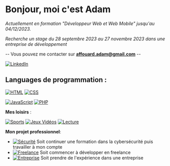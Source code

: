 # Bonjour, moi c'est Adam

*Actuellement en formation "Développeur Web et Web Mobile" jusqu'au 04/12/2023.* 

*Recherche un stage du 28 septembre 2023 au 27 novembre 2023 dans une entreprise de développement*
 
 -- Vous pouvez me contacter sur **affouard.adam@gmail.com** -- 

 [![LinkedIn](https://img.shields.io/badge/-LinkedIn-000?&logo=LinkedIn&logoColor=0A66C2)](https://www.linkedin.com/in/affouard-adam-d%C3%A9v-web/)

## Languages de programmation : 
[![HTML](https://img.shields.io/badge/-HTML5-000?&logo=HTML5&logoColor=E34F26)](https://www.w3schools.com/html) [![CSS](https://img.shields.io/badge/-CSS3-000?&logo=CSS3&logoColor=1572B6)](https://www.w3schools.com/Css)

[![JavaScript](https://img.shields.io/badge/-JavaScript-000?&logo=JavaScript&logoColor=F7DF1E)](https://www.w3schools.com/Js)  [![PHP](https://img.shields.io/badge/-PHP-000?&logo=PHP&logoColor=777BB4)](https://www.w3schools.com/php/default.asp)

**Mes loisirs** : 

[![Sports](https://img.shields.io/badge/-Sports-000?&logo=AMP&logoColor=005AF0)]()   [![Jeux Vidéos](https://img.shields.io/badge/-JeuxVidéos-000?&logo=Unity&logoColor=FFFFFF)]()   [![Lecture](https://img.shields.io/badge/-Lecture-000?&logo=LBRY&logoColor=005AF0)]()

**Mon projet professionnel**:
* [![Sécurité](https://img.shields.io/badge/-Cybersécurité-000?&logo=SecurityScorecard&logoColor=7033FD)]() Soit continuer une formation dans la cybersécurité puis travailler à mon compte
* [![Freelance](https://img.shields.io/badge/-Freelance-000?&logo=Freelancer&logoColor=29B2FE)]() Soit commencer à développer en freelance
* [![Entreprise](https://img.shields.io/badge/-Entreprise-000?&logo=cashapp&logoColor=00C244)]() Soit prendre de l'expérience dans une entreprise